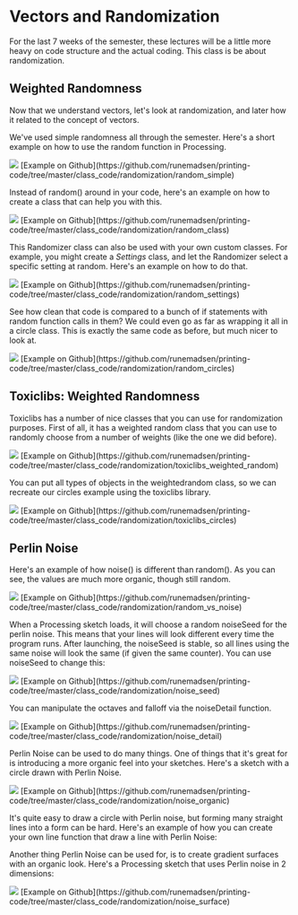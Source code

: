Vectors and Randomization
=========================

For the last 7 weeks of the semester, these lectures will be a little more heavy on code structure and the actual coding. This class is be about randomization.


Weighted Randomness
-------------------

Now that we understand vectors, let's look at randomization, and later how it related to the concept of vectors.

We've used simple randomness all through the semester. Here's a short example on how to use the random function in Processing.

<img src="http://runemadsen-2012.s3.amazonaws.com/printing-code-2012/randomization/random_simple_small.jpg" data-slideshow="http://runemadsen-2012.s3.amazonaws.com/printing-code-2012/randomization/random_simple.jpg" />
[Example on Github](https://github.com/runemadsen/printing-code/tree/master/class_code/randomization/random_simple)

Instead of random() around in your code, here's an example on how to create a class that can help you with this.

<img src="http://runemadsen-2012.s3.amazonaws.com/printing-code-2012/randomization/random_class_small.jpg" data-slideshow="http://runemadsen-2012.s3.amazonaws.com/printing-code-2012/randomization/random_class.jpg" />
[Example on Github](https://github.com/runemadsen/printing-code/tree/master/class_code/randomization/random_class)

This Randomizer class can also be used with your own custom classes. For example, you might create a *Settings* class, and let the Randomizer select a specific setting at random. Here's an example on how to do that.

<img src="http://runemadsen-2012.s3.amazonaws.com/printing-code-2012/randomization/random_settings_small.jpg" data-slideshow="http://runemadsen-2012.s3.amazonaws.com/printing-code-2012/randomization/random_settings.jpg" />
[Example on Github](https://github.com/runemadsen/printing-code/tree/master/class_code/randomization/random_settings)

See how clean that code is compared to a bunch of if statements with random function calls in them? We could even go as far as wrapping it all in a circle class. This is exactly the same code as before, but much nicer to look at.

<img src="http://runemadsen-2012.s3.amazonaws.com/printing-code-2012/randomization/random_circles_small.jpg" data-slideshow="http://runemadsen-2012.s3.amazonaws.com/printing-code-2012/randomization/random_circles.jpg" />
[Example on Github](https://github.com/runemadsen/printing-code/tree/master/class_code/randomization/random_circles)


Toxiclibs: Weighted Randomness
------------------------------

Toxiclibs has a number of nice classes that you can use for randomization purposes. First of all, it has a weighted random class that you can use to randomly choose from a number of weights (like the one we did before).

<img src="http://runemadsen-2012.s3.amazonaws.com/printing-code-2012/randomization/toxiclibs_weighted_random_small.jpg" data-slideshow="http://runemadsen-2012.s3.amazonaws.com/printing-code-2012/randomization/toxiclibs_weighted_random.jpg" />
[Example on Github](https://github.com/runemadsen/printing-code/tree/master/class_code/randomization/toxiclibs_weighted_random)

You can put all types of objects in the weightedrandom class, so we can recreate our circles example using the toxiclibs library.

<img src="http://runemadsen-2012.s3.amazonaws.com/printing-code-2012/randomization/toxiclibs_circles_small.jpg" data-slideshow="http://runemadsen-2012.s3.amazonaws.com/printing-code-2012/randomization/toxiclibs_circles.jpg" />
[Example on Github](https://github.com/runemadsen/printing-code/tree/master/class_code/randomization/toxiclibs_circles)


Perlin Noise
------------

Here's an example of how noise() is different than random(). As you can see, the values are much more organic, though still random.

<img src="http://runemadsen-2012.s3.amazonaws.com/printing-code-2012/randomization/random_vs_noise_small.jpg" data-slideshow="http://runemadsen-2012.s3.amazonaws.com/printing-code-2012/randomization/random_vs_noise.jpg" />
[Example on Github](https://github.com/runemadsen/printing-code/tree/master/class_code/randomization/random_vs_noise)

When a Processing sketch loads, it will choose a random noiseSeed for the perlin noise. This means that your lines will look different every time the program runs. After launching, the noiseSeed is stable, so all lines using the same noise will look the same (if given the same counter). You can use noiseSeed to change this:

<img src="http://runemadsen-2012.s3.amazonaws.com/printing-code-2012/randomization/noise_seed_small.jpg" data-slideshow="http://runemadsen-2012.s3.amazonaws.com/printing-code-2012/randomization/noise_seed.jpg" />
[Example on Github](https://github.com/runemadsen/printing-code/tree/master/class_code/randomization/noise_seed)

You can manipulate the octaves and falloff via the noiseDetail function.

<img src="http://runemadsen-2012.s3.amazonaws.com/printing-code-2012/randomization/noise_detail_small.jpg" data-slideshow="http://runemadsen-2012.s3.amazonaws.com/printing-code-2012/randomization/noise_detail.jpg" />
[Example on Github](https://github.com/runemadsen/printing-code/tree/master/class_code/randomization/noise_detail)

Perlin Noise can be used to do many things. One of things that it's great for is introducing a more organic feel into your sketches. Here's a sketch with a circle drawn with Perlin Noise.

<img src="http://runemadsen-2012.s3.amazonaws.com/printing-code-2012/randomization/noise_organic_small.jpg" data-slideshow="http://runemadsen-2012.s3.amazonaws.com/printing-code-2012/randomization/noise_organic.png" />
[Example on Github](https://github.com/runemadsen/printing-code/tree/master/class_code/randomization/noise_organic)

It's quite easy to draw a circle with Perlin noise, but forming many straight lines into a form can be hard. Here's an example of how you can create your own line function that draw a line with Perlin Noise:



Another thing Perlin Noise can be used for, is to create gradient surfaces with an organic look. Here's a Processing sketch that uses Perlin noise in 2 dimensions:

<img src="http://runemadsen-2012.s3.amazonaws.com/printing-code-2012/randomization/noise_surface_small.jpg" data-slideshow="http://runemadsen-2012.s3.amazonaws.com/printing-code-2012/randomization/noise_surface.jpg" />
[Example on Github](https://github.com/runemadsen/printing-code/tree/master/class_code/randomization/noise_surface)
